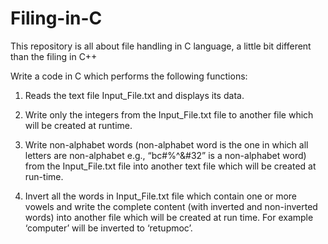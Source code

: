 # Filing-in-C
This repository is all about file handling in C language, a little bit different than the filing in C++

Write a code in C which performs the following functions:

1) Reads the text file Input_File.txt and displays its data.

2) Write only the integers from the Input_File.txt file to another file which will be created at runtime.

3) Write non-alphabet words (non-alphabet word is the one in which all letters are non-alphabet e.g., “bc#$%#456#” is not an alphabet word but “$%^&amp;#32” is a non-alphabet word) from the Input_File.txt file into another text file which will be created at run-time.

4) Invert all the words in Input_File.txt file which contain one or more vowels and write the complete content (with inverted and non-inverted words) into another file which will be created at run time. For example ‘computer’ will be inverted to ‘retupmoc’.



